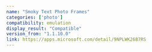 ```yaml
---
name: "Smoky Text Photo Frames"
categories: ['photo']
compatibility: emulation
display_result: "Compatible"
version_from: "1.1.10.0"
link: https://apps.microsoft.com/detail/9NPLWK26B7RS
---
```


